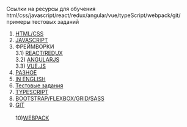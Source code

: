 Ссылки на ресурсы для обучения html/css/javascript/react/redux/angular/vue/typeScript/webpack/git/примеры тестовых заданий

1) [HTML/CSS](/docs/html-css.md)
2) [JAVASCRIPT](/docs/javascript.md)<br/>
3) ФРЕЙМВОРКИ<br/>
3.1) [REACT/REDUX](/docs/react-redux.md)<br/>
3.2) [ANGULARJS](/docs/angular.md)<br/>
3.3) [VUE.JS](/docs/vue.md)<br/>
4) [РАЗНОЕ](/docs/frontend.md)<br/>
5) [IN ENGLISH](/docs/inEnglsh.md)<br/>
6) [Тестовые задания](/docs/test)<br/>
7) [TYPESCRIPT](/docs/typeScript.md)<br/>
8) [BOOTSTRAP/FLEXBOX/GRID/SASS](/docs/bootstrap.md)<br/>
9) [GIT](/docs/git.md)<br/><br/>
10)[WEBPACK](/docs/webpack.md)<br/>
